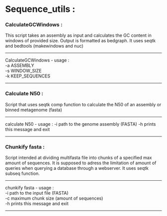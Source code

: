 # Sequence_utils :

### CalculateGCWindows :

This script takes an assembly as input and calculates the GC content in windows of provided size.
Output is formatted as bedgraph. It uses seqtk and bedtools (makewindows and nuc)

---------------------------------------------   

CalculateGCWindows - usage :   
-a ASSEMBLY   
-s WINDOW_SIZE   
-k KEEP_SEQUENCES   

---------------------------------------------

### Calculate N50 :

Script that uses seqtk comp function to calculate the N50 of an assembly or binned metagenome (fasta)

---------------------------------------------

calculate N50 - usage :
-i path to the genome assembly (FASTA)
-h prints this message and exit

---------------------------------------------

### Chunkify fasta :

Script intended at dividing multifasta file into chunks of a specified max amount of sequences.
It is supposed to adress the limitation of amount of queries when querying a database through a webserver.
It uses seqtk subseq function.

---------------------------------------------

chunkify fasta - usage :   
-i path to the input file (FASTA)   
-c maximum chunk size (amount of sequences)   
-h prints this message and exit   

---------------------------------------------
